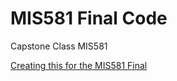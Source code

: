 # MIS581 Final Code
Capstone Class MIS581

[Creating this for the MIS581 Final](https://csuglobal.instructure.com/courses/17325/assignments/351198?module_item_id=850636)
